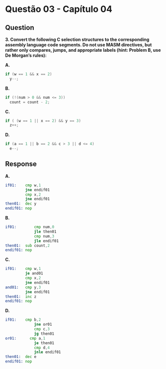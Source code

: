# Questão 03 - Capítulo 04

## Question

**<p>3. Convert the following C selection structures to the corresponding assembly language code segments. Do not use MASM directives, but rather only compares, jumps, and appropriate labels (hint: Problem B, use De Morgan’s rules):</p>**

**A.**
```c
if (w == 1 && x == 2)
  y--;
```

**B.**
```c
if (!(num > 0 && num <= 3))
  count = count - 2;
```

**C.**
```c
if ( (w == 1 || x == 2) && y == 3)
  z++;
```

**D.**
```c
if (a == 1 || b == 2 && c > 3 || d <= 4)
  e--;
```

## Response

**A.**
```asm
if01:    cmp w,1
         jne endif01
         cmp x,2
         jne endif01
then01:  dec y
endif01: nop
```

**B.**
```asm
if01:		 cmp num,0
		     jle then01
		     cmp num,3
		     jle endif01
then01:	 sub count,2
endif01: nop
```

**C.**
```asm
if01:    cmp w,1
         je and01
         cmp x,2
         jne endif01
and01:   cmp y,3
         jne endif01
then01:  inc z
endif01: nop
```

**D.**
```asm
if01:    cmp b,2
		     jne or01
		     cmp c,3
		     jg then01
or01:	   cmp a,1
		     je then01
		     cmp d,4		
		     jnle endif01
then01:	 dec e
endif01: nop
```
